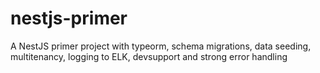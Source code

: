 # nestjs-primer
A NestJS primer project with typeorm, schema migrations, data seeding, multitenancy, logging to ELK, devsupport and strong error handling
